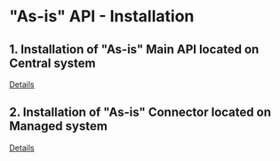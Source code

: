 # "As-is" API - Installation

## 1. Installation of "As-is" Main API located on Central system
[Details](asis/FPS01/inst-cen.md)

## 2. Installation of "As-is" Connector located on Managed system
[Details](asis/FPS01/inst-man.md)
